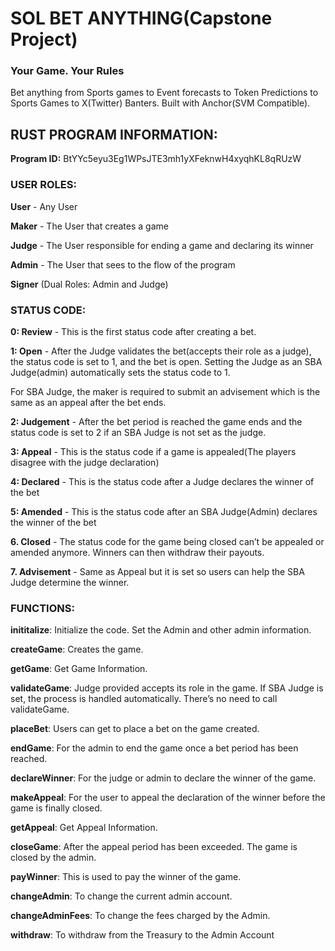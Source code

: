 ﻿# SOL BET ANYTHING(Capstone Project)

### Your Game. Your Rules

Bet anything from Sports games to Event forecasts to Token Predictions to Sports Games to X(Twitter) Banters. Built with Anchor(SVM Compatible).

## RUST PROGRAM INFORMATION:

**Program ID:** BtYYc5eyu3Eg1WPsJTE3mh1yXFeknwH4xyqhKL8qRUzW 

### USER ROLES:

**User** - Any User

**Maker** - The User that creates a game

**Judge** - The User responsible for ending a game and declaring its winner

**Admin** - The User that sees to the flow of the program

**Signer** (Dual Roles: Admin and Judge)


### STATUS CODE:

**0: Review** - This is the first status code after creating a bet.

**1: Open** - After the Judge validates the bet(accepts their role as a judge), the status code is set to 1, and the bet is open. Setting the Judge as an SBA Judge(admin) automatically sets the status code to 1.

For SBA Judge, the maker is required to submit an advisement which is the same as an appeal after the bet ends.

**2: Judgement** - After the bet period is reached the game ends and the status code is set to 2 if an SBA Judge is not set as the judge.

**3: Appeal** - This is the status code if a game is appealed(The players disagree with the judge declaration)

**4: Declared** - This is the status code after a Judge declares the winner of the bet

**5: Amended** - This is the status code after an SBA Judge(Admin) declares the winner of the bet

**6. Closed** - The status code for the game being closed can’t be appealed or amended anymore. Winners can then withdraw their payouts.

**7. Advisement** - Same as Appeal but it is set so users can help the SBA Judge determine the winner.


### FUNCTIONS:

**inititalize**: Initialize the code. Set the Admin and other admin information. 

**createGame**: Creates the game.

**getGame**: Get Game Information.

**validateGame**: Judge provided accepts its role in the game. If SBA Judge is set, the process is handled automatically. There’s no need to call validateGame.

**placeBet**: Users can get to place a bet on the game created.

**endGame**: For the admin to end the game once a bet period has been reached. 

**declareWinner**: For the judge or admin to declare the winner of the game.

**makeAppeal**: For the user to appeal the declaration of the winner before the game is finally closed.

**getAppeal**: Get Appeal Information.

**closeGame**: After the appeal period has been exceeded. The game is closed by the admin.

**payWinner**: This is used to pay the winner of the game. 

**changeAdmin**: To change the current admin account. 

**changeAdminFees**: To change the fees charged by the Admin.

**withdraw**: To withdraw from the Treasury to the Admin Account

  
